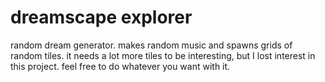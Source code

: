 # dreamscape explorer
 random dream generator. makes random music and spawns grids of random tiles. it needs a lot more tiles to be interesting, but I lost interest in this project. feel free to do whatever you want with it.
